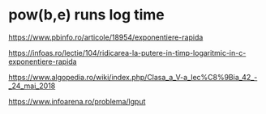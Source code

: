 # pow(b,e) runs log time

https://www.pbinfo.ro/articole/18954/exponentiere-rapida

https://infoas.ro/lectie/104/ridicarea-la-putere-in-timp-logaritmic-in-c-exponentiere-rapida


https://www.algopedia.ro/wiki/index.php/Clasa_a_V-a_lec%C8%9Bia_42_-_24_mai_2018


https://www.infoarena.ro/problema/lgput
